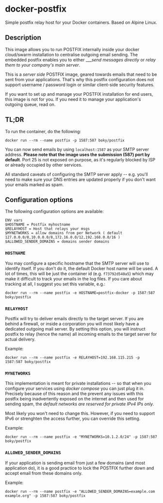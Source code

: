 # docker-postfix
Simple postfix relay host for your Docker containers. Based on Alpine Linux.

## Description

This image allows you to run POSTFIX internally inside your docker cloud/swarm installation to centralise outgoing email sending. The
embedded postfix enables you to either ____send messages directly_ or _relay them to your company's main server_.

This is a _server side_ POSTFIX image, geared towards emails that need to be sent from your applications. That's why this postfix
configuration does not support username / password login or similar client-side security features.

If you want to set up and manage your POSTFIX installation for end users, this image is not for you. If you need it to manage your
application's outgoing queue, read on.

## TL;DR

To run the container, do the following:
```
docker run --rm --name postfix -p 1587:587 boky/postfix
```

You can now send emails by using `localhost:1587` as your SMTP server address. **Please note that
the image uses the submission (587) port by default**. Port 25 is not exposed on purpose, as it's
regularly blocked by ISP or already occupied by other services.

All standard caveats of configuring the SMTP server apply -- e.g. you'll need to make sure your DNS
entries are updated properly if you don't want your emails marked as spam.

## Configuration options

The following configuration options are available:
```
ENV vars
$HOSTNAME = Postfix myhostname
$RELAYHOST = Host that relays your msgs
$MYNETWORKS = allow domains from per Network ( default 127.0.0.0/8,10.0.0.0/8,172.16.0.0/12,192.168.0.0/16 )
$ALLOWED_SENDER_DOMAINS = domains sender domains
```
### `HOSTNAME`

You may configure a specific hostname that the SMTP server will use to identify itself. If you don't do it,
the default Docker host name will be used. A lot of times, this will be just the container id (e.g. `f73792d540a5`)
which may make it difficult to track your emails in the log files. If you care about tracking at all,
I suggest you set this variable, e.g.:
```
docker run --rm --name postfix -e HOSTNAME=postfix-docker -p 1587:587 boky/postfix
```

### `RELAYHOST`

Postfix will try to deliver emails directly to the target server. If you are behind a firewall, or inside a corporation
you will most likely have a dedicated outgoing mail server. By setting this option, you will instruct postfix to relay
(hence the name) all incoming emails to the target server for actual delivery.

Example:
```
docker run --rm --name postfix -e RELAYHOST=192.168.115.215 -p 1587:587 boky/postfix
```
### `MYNETWORKS`

This implementation is meant for private installations -- so that when you configure your services using _docker compose_
you can just plug it in. Precisely because of this reason and the prevent any issues with this postfix being inadvertently
exposed on the internet and then used for sending spam, the *default networks are reserved for private IPv4 IPs only*.

Most likely you won't need to change this. However, if you need to support IPv6 or strenghten the access further, you can
override this setting.

Example:
```
docker run --rm --name postfix -e "MYNETWORKS=10.1.2.0/24" -p 1587:587 boky/postfix
```

### `ALLOWED_SENDER_DOMAINS`

If your application is sending email from just a few domains (and most application do), it is a good practice to lock the
POSTFIX further down and accept email from these domains only.

Example:
```
docker run --rm --name postfix -e "ALLOWED_SENDER_DOMAINS=example.com example.org" -p 1587:587 boky/postfix
```
